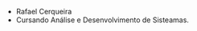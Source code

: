 - Rafael Cerqueira
- Cursando Análise e Desenvolvimento de Sisteamas.

<!---
rafahcerqueira/rafahcerqueira is a ✨ special ✨ repository because its `README.md` (this file) appears on your GitHub profile.
You can click the Preview link to take a look at your changes.
--->
